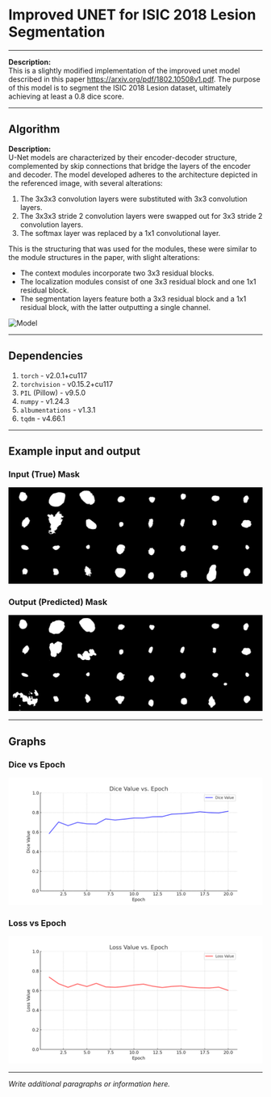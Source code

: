# Improved UNET for ISIC 2018 Lesion Segmentation

---

**Description:**  
This is a slightly modified implementation of the improved unet model described in this paper https://arxiv.org/pdf/1802.10508v1.pdf. The purpose of this model is to segment the ISIC 2018 Lesion dataset, ultimately achieving at least a 0.8 dice score.

---

## Algorithm

**Description:**  
U-Net models are characterized by their encoder-decoder structure, complemented by skip connections that bridge the layers of the encoder and decoder. The model developed adheres to the architecture depicted in the referenced image, with several alterations:

1. The 3x3x3 convolution layers were substituted with 3x3 convolution layers.
2. The 3x3x3 stride 2 convolution layers were swapped out for 3x3 stride 2 convolution layers.
3. The softmax layer was replaced by a 1x1 convolutional layer.

This is the structuring that was used for the modules, these were similar to the module structures in the paper, with slight alterations:
- The context modules incorporate two 3x3 residual blocks.
- The localization modules consist of one 3x3 residual block and one 1x1 residual block.
- The segmentation layers feature both a 3x3 residual block and a 1x1 residual block, with the latter outputting a single channel.


![Model](URL_TO_YOUR_IMAGE)

---

## Dependencies

1. `torch` - v2.0.1+cu117
2. `torchvision` - v0.15.2+cu117
3. `PIL` (Pillow) - v9.5.0
4. `numpy` - v1.24.3
5. `albumentations` - v1.3.1
6. `tqdm` - v4.66.1

---

## Example input and output

### Input (True) Mask

![Input Mask](saved_test_images/0.png)

### Output (Predicted) Mask

![Output Mask](saved_test_images/pred_0.png)

---

## Graphs

### Dice vs Epoch

![Dice vs Epoch Alt Text](dice_vs_epoch.png)

### Loss vs Epoch

![Loss vs Epoch Alt Text](loss_vs_epoch.png)

---

_Write additional paragraphs or information here._

